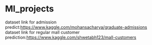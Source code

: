 # Ml_projects
dataset link for admission predict:https://www.kaggle.com/mohansacharya/graduate-admissions
dataset link for regular mall customer prediction:https://www.kaggle.com/shwetabh123/mall-customers
